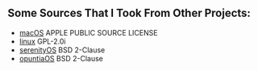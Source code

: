 ## Some Sources That I Took From Other Projects:

- [macOS](https://github.com/apple/darwin-xnu) APPLE PUBLIC SOURCE LICENSE
- [linux](https://github.com/torvalds/linux.git) GPL-2.0i 
- [serenityOS](https://github.com/serenity/SerenityOS) BSD 2-Clause
- [opuntiaOS](https://github.com/opuntiaOS-Project/opuntiaOS) BSD 2-Clause